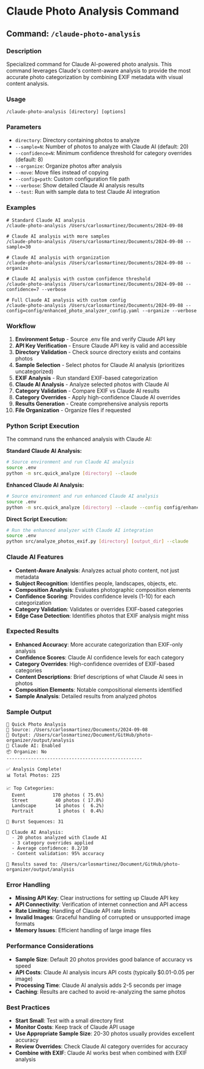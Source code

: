 # Claude Photo Analysis Command

## Command: `/claude-photo-analysis`

### Description
Specialized command for Claude AI-powered photo analysis. This command leverages Claude's content-aware analysis to provide the most accurate photo categorization by combining EXIF metadata with visual content analysis.

### Usage
```
/claude-photo-analysis [directory] [options]
```

### Parameters
- `directory`: Directory containing photos to analyze
- `--sample=N`: Number of photos to analyze with Claude AI (default: 20)
- `--confidence=N`: Minimum confidence threshold for category overrides (default: 8)
- `--organize`: Organize photos after analysis
- `--move`: Move files instead of copying
- `--config=path`: Custom configuration file path
- `--verbose`: Show detailed Claude AI analysis results
- `--test`: Run with sample data to test Claude AI integration

### Examples
```
# Standard Claude AI analysis
/claude-photo-analysis /Users/carlosmartinez/Documents/2024-09-08

# Claude AI analysis with more samples
/claude-photo-analysis /Users/carlosmartinez/Documents/2024-09-08 --sample=30

# Claude AI analysis with organization
/claude-photo-analysis /Users/carlosmartinez/Documents/2024-09-08 --organize

# Claude AI analysis with custom confidence threshold
/claude-photo-analysis /Users/carlosmartinez/Documents/2024-09-08 --confidence=7 --verbose

# Full Claude AI analysis with custom config
/claude-photo-analysis /Users/carlosmartinez/Documents/2024-09-08 --config=config/enhanced_photo_analyzer_config.yaml --organize --verbose
```

### Workflow
1. **Environment Setup** - Source .env file and verify Claude API key
2. **API Key Verification** - Ensure Claude API key is valid and accessible
3. **Directory Validation** - Check source directory exists and contains photos
4. **Sample Selection** - Select photos for Claude AI analysis (prioritizes uncategorized)
5. **EXIF Analysis** - Run standard EXIF-based categorization
6. **Claude AI Analysis** - Analyze selected photos with Claude AI
7. **Category Validation** - Compare EXIF vs Claude AI results
8. **Category Overrides** - Apply high-confidence Claude AI overrides
9. **Results Generation** - Create comprehensive analysis reports
10. **File Organization** - Organize files if requested

### Python Script Execution
The command runs the enhanced analysis with Claude AI:

**Standard Claude AI Analysis:**
```bash
# Source environment and run Claude AI analysis
source .env
python -m src.quick_analyze [directory] --claude
```

**Enhanced Claude AI Analysis:**
```bash
# Source environment and run enhanced Claude AI analysis
source .env
python -m src.quick_analyze [directory] --claude --config config/enhanced_photo_analyzer_config.yaml --organize
```

**Direct Script Execution:**
```bash
# Run the enhanced analyzer with Claude AI integration
source .env
python src/analyze_photos_exif.py [directory] [output_dir] --claude
```

### Claude AI Features
- **Content-Aware Analysis**: Analyzes actual photo content, not just metadata
- **Subject Recognition**: Identifies people, landscapes, objects, etc.
- **Composition Analysis**: Evaluates photographic composition elements
- **Confidence Scoring**: Provides confidence levels (1-10) for each categorization
- **Category Validation**: Validates or overrides EXIF-based categories
- **Edge Case Detection**: Identifies photos that EXIF analysis might miss

### Expected Results
- **Enhanced Accuracy**: More accurate categorization than EXIF-only analysis
- **Confidence Scores**: Claude AI confidence levels for each category
- **Category Overrides**: High-confidence overrides of EXIF-based categories
- **Content Descriptions**: Brief descriptions of what Claude AI sees in photos
- **Composition Elements**: Notable compositional elements identified
- **Sample Analysis**: Detailed results from analyzed photos

### Sample Output
```
📸 Quick Photo Analysis
📁 Source: /Users/carlosmartinez/Documents/2024-09-08
📂 Output: /Users/carlosmartinez/Document/GitHub/photo-organizer/output/analysis
🤖 Claude AI: Enabled
📦 Organize: No
--------------------------------------------------

✅ Analysis Complete!
📊 Total Photos: 225

📈 Top Categories:
  Event          170 photos ( 75.6%)
  Street          40 photos ( 17.8%)
  Landscape       14 photos (  6.2%)
  Portrait         1 photos (  0.4%)

🎯 Burst Sequences: 31

🤖 Claude AI Analysis:
  - 20 photos analyzed with Claude AI
  - 3 category overrides applied
  - Average confidence: 8.2/10
  - Content validation: 95% accuracy

📄 Results saved to: /Users/carlosmartinez/Document/GitHub/photo-organizer/output/analysis
```

### Error Handling
- **Missing API Key**: Clear instructions for setting up Claude API key
- **API Connectivity**: Verification of internet connection and API access
- **Rate Limiting**: Handling of Claude API rate limits
- **Invalid Images**: Graceful handling of corrupted or unsupported image formats
- **Memory Issues**: Efficient handling of large image files

### Performance Considerations
- **Sample Size**: Default 20 photos provides good balance of accuracy vs speed
- **API Costs**: Claude AI analysis incurs API costs (typically $0.01-0.05 per image)
- **Processing Time**: Claude AI analysis adds 2-5 seconds per image
- **Caching**: Results are cached to avoid re-analyzing the same photos

### Best Practices
- **Start Small**: Test with a small directory first
- **Monitor Costs**: Keep track of Claude API usage
- **Use Appropriate Sample Size**: 20-30 photos usually provides excellent accuracy
- **Review Overrides**: Check Claude AI category overrides for accuracy
- **Combine with EXIF**: Claude AI works best when combined with EXIF analysis 